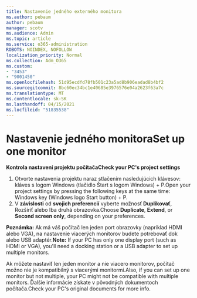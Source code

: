```yaml
---
title: Nastavenie jedného externého monitora
ms.author: pebaum
author: pebaum
manager: scotv
ms.audience: Admin
ms.topic: article
ms.service: o365-administration
ROBOTS: NOINDEX, NOFOLLOW
localization_priority: Normal
ms.collection: Adm_O365
ms.custom:
- "3453"
- "9001450"
ms.openlocfilehash: 51d95ecdfd78fb501c23a5ad8b906eadad8b4bf2
ms.sourcegitcommit: 8bc60ec34bc1e40685e3976576e04a2623f63a7c
ms.translationtype: MT
ms.contentlocale: sk-SK
ms.lasthandoff: 04/15/2021
ms.locfileid: "51835538"
---
```

# <a name="set-up-one-monitor"></a><span data-ttu-id="b338e-102">Nastavenie jedného monitora</span><span class="sxs-lookup"><span data-stu-id="b338e-102">Set up one monitor</span></span>

<span data-ttu-id="b338e-103">**Kontrola nastavení projektu počítača**</span><span class="sxs-lookup"><span data-stu-id="b338e-103">**Check your PC's project settings**</span></span>

1. <span data-ttu-id="b338e-104">Otvorte nastavenia projektu naraz stlačením nasledujúcich klávesov: kláves s logom Windows (tlačidlo Štart s logom Windows) + P.</span><span class="sxs-lookup"><span data-stu-id="b338e-104">Open your project settings by pressing the following keys at the same time: Windows key (Windows logo Start button) + P.</span></span>
2. <span data-ttu-id="b338e-105">V **závislosti** od **svojich preferencií** vyberte možnosť **Duplikovať**, Rozšíriť alebo Iba druhá obrazovka.</span><span class="sxs-lookup"><span data-stu-id="b338e-105">Choose **Duplicate**, **Extend**, or **Second screen only**, depending on your preferences.</span></span>

<span data-ttu-id="b338e-106">**Poznámka:** Ak má váš počítač len jeden port obrazovky (napríklad HDMI alebo VGA), na nastavenie viacerých monitorov budete potrebovať dok alebo USB adaptér.</span><span class="sxs-lookup"><span data-stu-id="b338e-106">**Note:** If your PC has only one display port (such as HDMI or VGA), you'll need a docking station or a USB adapter to set up multiple monitors.</span></span>

<span data-ttu-id="b338e-107">Ak môžete nastaviť len jeden monitor a nie viacero monitorov, počítač možno nie je kompatibilný s viacerými monitormi.</span><span class="sxs-lookup"><span data-stu-id="b338e-107">Also, if you can set up one monitor but not multiple, your PC might not be compatible with multiple monitors.</span></span> <span data-ttu-id="b338e-108">Ďalšie informácie získate v pôvodných dokumentoch počítača.</span><span class="sxs-lookup"><span data-stu-id="b338e-108">Check your PC's original documents for more info.</span></span>
